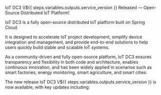 IoT DC3 V${{ steps.variables.outputs.service_version }} Released — Open-Source Distributed IoT Platform!

IoT DC3 is a fully open-source distributed IoT platform built on Spring Cloud.

It is designed to accelerate IoT project development, simplify device integration and management, and provide end-to-end solutions to help users quickly build stable and scalable IoT systems.

As a community-driven and fully open-source platform, IoT DC3 ensures transparency and flexibility in both code and architecture, enables continuous innovation, and has been widely applied in scenarios such as smart factories, energy monitoring, smart agriculture, and smart cities.

The new release IoT DC3 V${{ steps.variables.outputs.service_version }} is now available, with key updates including:
